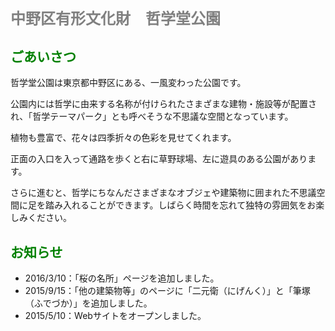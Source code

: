<!doctype html>
<html>
<head>
  <meta charset="UTF-8">
  <title>1-2</title>
  <style type="text/css">
  h1 {
    color: gray;
    font-size: 24px;
  }
  /* この下にh2のスタイルを追加 */
  h2 {
    color:green;
    font: size 20px;
  }
  
  p {
    font-size:15px;
    line-height: 1.8;
    margin: 0;
  }
  ul {
    /*font-size:14px;*/
  }
  </style>

</head>

<body>
  <h1>中野区有形文化財　哲学堂公園</h1>
  <h2>ごあいさつ</h2>
  <p>哲学堂公園は東京都中野区にある、一風変わった公園です。</p>
  <p>公園内には哲学に由来する名称が付けられたさまざまな建物・施設等が配置され、「哲学テーマパーク」とも呼べそうな不思議な空間となっています。</p>
  <p>植物も豊富で、花々は四季折々の色彩を見せてくれます。</p>
  <p>正面の入口を入って通路を歩くと右に草野球場、左に遊具のある公園があります。</p>
  <p>さらに進むと、哲学にちなんださまざまなオブジェや建築物に囲まれた不思議空間に足を踏み入れることができます。しばらく時間を忘れて独特の雰囲気をお楽しみください。</p>
  <h2>お知らせ</h2>
  <ul>
    <li>2016/3/10：「桜の名所」ページを追加しました。</li>
    <li>2015/9/15：「他の建築物等」のページに「二元衛（にげんく）」と「筆塚（ふでづか）」を追加しました。</li>
    <li>2015/5/10：Webサイトをオープンしました。</li>
  </ul>
</body>
</html>
